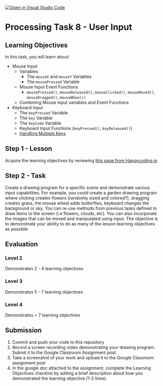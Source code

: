 [![Open in Visual Studio Code](https://classroom.github.com/assets/open-in-vscode-718a45dd9cf7e7f842a935f5ebbe5719a5e09af4491e668f4dbf3b35d5cca122.svg)](https://classroom.github.com/online_ide?assignment_repo_id=15109064&assignment_repo_type=AssignmentRepo)
# Processing Task 8 - User Input

## Learning Objectives
In this task, you will learn about:
* Mouse Input
  * Variables
    * The `mouseX` and `mouseY` Variables
    * The `mousePressed` Variable
  * Mouse Input Event Functions 
    * `mousePressed()`, `mouseReleased()`, `mouseClicked()`, `mouseMoved()`, `mouseDragged()`, `mouseWheel()`
  * Combining Mouse input variables and Event Functions
* Keyboard Input
  * The `keyPressed` Variable
  * The `key` Variable
  * The `keyCode` Variable
  * Keyboard Input Functions (`keyPressed()`, `keyReleased()`)
  * [Handling Multiple Keys](https://happycoding.io/tutorials/processing/input#handling-multiple-keys)


## Step 1 - Lesson
Acquire the learning objectives by reviewing [this page from Happycoding.io](https://happycoding.io/tutorials/processing/input)

## Step 2 - Task
Create a drawing program for a specific scene and demonstrate various input capabilities.  For example, you could create a garden drawing program where clicking creates flowers (randomly sized and colored?), dragging creates grass, the mouse wheel adds butterflies, keyboard changes the background or sky.  You can re-use methods from previous tasks defined to draw items to the screen (i.e flowers, clouds, etc).  You can also incorporate the images that can be moved and manipulated using input.  The objective is to demonstrate your ability to do as many of the lesson learning objectives as possible.  

## Evaluation 
### Level 2
Demonstrates 2 - 4 learning objectives

### Level 3
Demonstrates 5 - 7 learning objectives

### Level 4
Demonstrates > 7 learning objectives



## Submission
1. Commit and push your code to this repository
2. Record a screen recording video demonstrating your drawing program.  Submit it to the Google Classroom Assignment post.
3. Take a screenshot of your work and upload it to the Google Classroom assignment post
4. In the google doc attached to the assignment, complete the Learning Objectives checklist by adding a brief description about how you demonstrated the learning objective (1-2 lines).

